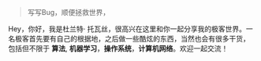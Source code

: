 > 写写Bug，顺便拯救世界，  


Hey，你好，我是杜兰特· 托瓦丝，很高兴在这里和你一起分享我的极客世界。一名极客首先要有自己的根据地，之后做一些酷炫的东西，当然也会有很多干货，
包括但不限于 **算法**, **机器学习**，**操作系统**，**计算机网络**。欢迎一起交流！

